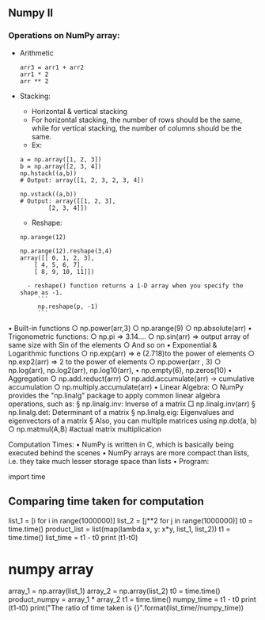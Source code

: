 ## Numpy II

### Operations on NumPy array:
- Arithmetic
	```
	arr3 = arr1 + arr2
	arr1 * 2
	arr ** 2
	```
- Stacking:
	- Horizontal & vertical stacking
	- For horizontal stacking, the number of rows should be the same, while for vertical stacking, the number of columns should be the same.
	- Ex:			
	```
	a = np.array([1, 2, 3])
	b = np.array([2, 3, 4])
	np.hstack((a,b))
	# Output: array([1, 2, 3, 2, 3, 4])
	
	np.vstack((a,b))
	# Output: array([[1, 2, 3], 
			[2, 3, 4]])
	```
	
	- Reshape:
	```
	np.arange(12)

	np.arange(12).reshape(3,4)
	array([[ 0, 1, 2, 3], 
		[ 4, 5, 6, 7], 
		[ 8, 9, 10, 11]])
	```
		- reshape() function returns a 1-D array when you specify the shape as -1.
		   ```
		   np.reshape(p, -1)
		   ```
		   
• Built-in functions
	○ np.power(arr,3)
	○ np.arange(9)
	○ np.absolute(arr)
• Trigonometric functions:
	○ np.pi => 3.14….
	○ np.sin(arr) => output array of same size with Sin of the elements
	○ And so on
• Exponential & Logarithmic functions
	○ np.exp(arr) => e (2.718)to the power of elements
	○ np.exp2(arr) => 2 to the power of elements
	○ np.power(arr , 3)
	○ np.log(arr), np.log2(arr), np.log10(arr), 
• np.empty(6), np.zeros(10)
• Aggregation
	○ np.add.reduct(arrr)
	○ np.add.accumulate(arr) -> cumulative accumulation
	○ np.multiply.accumulate(arr)
• Linear Algebra:
	○ NumPy provides the "np.linalg" package to apply common linear algebra operations, such as:
		§ np.linalg.inv: Inverse of a matrix
			□ np.linalg.inv(arr)
		§ np.linalg.det: Determinant of a matrix
		§ np.linalg.eig: Eigenvalues and eigenvectors of a matrix
		§ Also, you can multiple matrices using np.dot(a, b) 
	○ np.matmul(A,B) #actual matrix multiplication


Computation Times:
	• NumPy is written in C, which is basically being executed behind the scenes
	• NumPy arrays are more compact than lists, i.e. they take much lesser storage space than lists
	• Program:


import time

## Comparing time taken for computation
list_1 = [i for i in range(1000000)]
list_2 = [j**2 for j in range(1000000)]
t0 = time.time()
product_list = list(map(lambda x, y: x*y, list_1, list_2))
t1 = time.time()
list_time = t1 - t0
print (t1-t0)
# numpy array 
array_1 = np.array(list_1)
array_2 = np.array(list_2)
t0 = time.time()
product_numpy = array_1 * array_2
t1 = time.time()
numpy_time = t1 - t0
print (t1-t0)
print("The ratio of time taken is {}".format(list_time//numpy_time))


